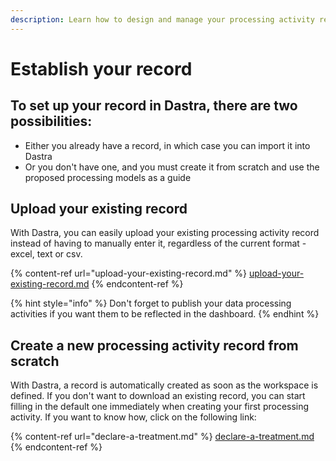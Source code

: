 ```yaml
---
description: Learn how to design and manage your processing activity record using Dastra.
---
```


# Establish your record

## To set up your record in Dastra, there are two possibilities:

* Either you already have a record, in which case you can import it into Dastra&#x20;
* Or you don't have one, and you must create it from scratch and use the proposed processing models as a guide

## Upload your existing record

With Dastra, you can easily upload your existing processing activity record instead of having to manually enter it, regardless of the current format - excel, text or csv.

{% content-ref url="upload-your-existing-record.md" %}
[upload-your-existing-record.md](upload-your-existing-record.md)
{% endcontent-ref %}

{% hint style="info" %}
Don't forget to publish your data processing activities if you want them to be reflected in the dashboard.
{% endhint %}

## Create a new processing activity record from scratch

With Dastra, a record is automatically created as soon as the workspace is defined. If you don't want to download an existing record, you can start filling in the default one immediately when creating your first processing activity. If you want to know how, click on the following link:

{% content-ref url="declare-a-treatment.md" %}
[declare-a-treatment.md](declare-a-treatment.md)
{% endcontent-ref %}
